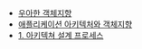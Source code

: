- [우아한 객체지향](https://www.slideshare.net/baejjae93/ss-150432699)
- [애플리케이션 아키텍처와 객체지향](https://www.slideshare.net/baejjae93/ss-55571345?next_slideshow=1)
- [1. 아키텍쳐 설계 프로세스](https://www.slideshare.net/Byungwook/1-61487378)